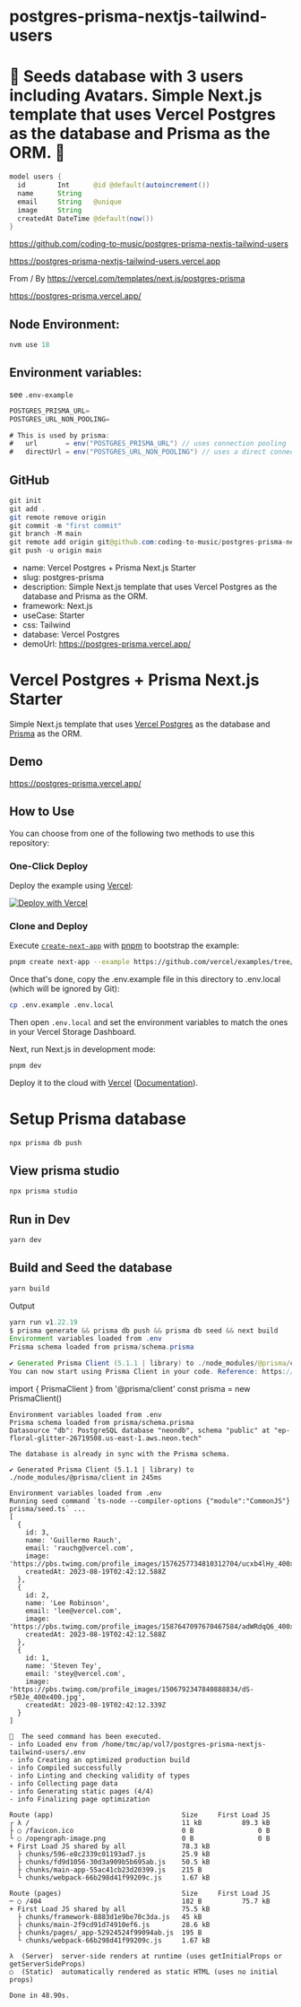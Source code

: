 # postgres-prisma-nextjs-tailwind-users

# 🚀 Seeds database with 3 users including Avatars. Simple Next.js template that uses Vercel Postgres as the database and Prisma as the ORM. 🚀

```java
model users {
  id        Int      @id @default(autoincrement())
  name      String
  email     String   @unique
  image     String
  createdAt DateTime @default(now())
}
```

https://github.com/coding-to-music/postgres-prisma-nextjs-tailwind-users

https://postgres-prisma-nextjs-tailwind-users.vercel.app

From / By https://vercel.com/templates/next.js/postgres-prisma

https://postgres-prisma.vercel.app/

<!-- <div style="text-align:center;">
  <img src="/images/chakra.jpg" alt="Image" />
  <p><em>Chakra Component Library with Next.js</em></p>
</div> -->

## Node Environment:

```java
nvm use 18
```

## Environment variables:

see `.env-example`

```java
POSTGRES_PRISMA_URL=
POSTGRES_URL_NON_POOLING=

# This is used by prisma:
#   url       = env("POSTGRES_PRISMA_URL") // uses connection pooling
#   directUrl = env("POSTGRES_URL_NON_POOLING") // uses a direct connection
```

## GitHub

```java
git init
git add .
git remote remove origin
git commit -m "first commit"
git branch -M main
git remote add origin git@github.com:coding-to-music/postgres-prisma-nextjs-tailwind-users.git
git push -u origin main
```

- name: Vercel Postgres + Prisma Next.js Starter
- slug: postgres-prisma
- description: Simple Next.js template that uses Vercel Postgres as the database and Prisma as the ORM.
- framework: Next.js
- useCase: Starter
- css: Tailwind
- database: Vercel Postgres
- demoUrl: https://postgres-prisma.vercel.app/

# Vercel Postgres + Prisma Next.js Starter

Simple Next.js template that uses [Vercel Postgres](https://vercel.com/postgres) as the database and [Prisma](https://prisma.io/) as the ORM.

## Demo

https://postgres-prisma.vercel.app/

## How to Use

You can choose from one of the following two methods to use this repository:

### One-Click Deploy

Deploy the example using [Vercel](https://vercel.com?utm_source=github&utm_medium=readme&utm_campaign=vercel-examples):

[![Deploy with Vercel](https://vercel.com/button)](https://vercel.com/new/clone?repository-url=https%3A%2F%2Fgithub.com%2Fvercel%2Fexamples%2Ftree%2Fmain%2Fstorage%2Fpostgres-prisma&project-name=postgres-prisma&repository-name=postgres-prisma&demo-title=Vercel%20Postgres%20%2B%20Prisma%20Next.js%20Starter&demo-description=Simple%20Next.js%20template%20that%20uses%20Vercel%20Postgres%20as%20the%20database%20and%20Prisma%20as%20the%20ORM.&demo-url=https%3A%2F%2Fpostgres-prisma.vercel.app%2F&demo-image=https%3A%2F%2Fpostgres-prisma.vercel.app%2Fopengraph-image.png&stores=%5B%7B"type"%3A"postgres"%7D%5D)

### Clone and Deploy

Execute [`create-next-app`](https://github.com/vercel/next.js/tree/canary/packages/create-next-app) with [pnpm](https://pnpm.io/installation) to bootstrap the example:

```bash
pnpm create next-app --example https://github.com/vercel/examples/tree/main/storage/postgres-prisma
```

Once that's done, copy the .env.example file in this directory to .env.local (which will be ignored by Git):

```bash
cp .env.example .env.local
```

Then open `.env.local` and set the environment variables to match the ones in your Vercel Storage Dashboard.

Next, run Next.js in development mode:

```bash
pnpm dev
```

Deploy it to the cloud with [Vercel](https://vercel.com/new?utm_source=github&utm_medium=readme&utm_campaign=vercel-examples) ([Documentation](https://nextjs.org/docs/deployment)).

# Setup Prisma database

```java
npx prisma db push
```

## View prisma studio

```java
npx prisma studio
```

## Run in Dev

```java
yarn dev
```

## Build and Seed the database

```java
yarn build
```

Output

```java
yarn run v1.22.19
$ prisma generate && prisma db push && prisma db seed && next build
Environment variables loaded from .env
Prisma schema loaded from prisma/schema.prisma

✔ Generated Prisma Client (5.1.1 | library) to ./node_modules/@prisma/client in 108ms
You can now start using Prisma Client in your code. Reference: https://pris.ly/d/client
```

import { PrismaClient } from '@prisma/client'
const prisma = new PrismaClient()

```
Environment variables loaded from .env
Prisma schema loaded from prisma/schema.prisma
Datasource "db": PostgreSQL database "neondb", schema "public" at "ep-floral-glitter-26719508.us-east-1.aws.neon.tech"

The database is already in sync with the Prisma schema.

✔ Generated Prisma Client (5.1.1 | library) to ./node_modules/@prisma/client in 245ms

Environment variables loaded from .env
Running seed command `ts-node --compiler-options {"module":"CommonJS"} prisma/seed.ts` ...
[
  {
    id: 3,
    name: 'Guillermo Rauch',
    email: 'rauchg@vercel.com',
    image: 'https://pbs.twimg.com/profile_images/1576257734810312704/ucxb4lHy_400x400.jpg',
    createdAt: 2023-08-19T02:42:12.588Z
  },
  {
    id: 2,
    name: 'Lee Robinson',
    email: 'lee@vercel.com',
    image: 'https://pbs.twimg.com/profile_images/1587647097670467584/adWRdqQ6_400x400.jpg',
    createdAt: 2023-08-19T02:42:12.588Z
  },
  {
    id: 1,
    name: 'Steven Tey',
    email: 'stey@vercel.com',
    image: 'https://pbs.twimg.com/profile_images/1506792347840888834/dS-r50Je_400x400.jpg',
    createdAt: 2023-08-19T02:42:12.339Z
  }
]

🌱  The seed command has been executed.
- info Loaded env from /home/tmc/ap/vol7/postgres-prisma-nextjs-tailwind-users/.env
- info Creating an optimized production build
- info Compiled successfully
- info Linting and checking validity of types
- info Collecting page data
- info Generating static pages (4/4)
- info Finalizing page optimization

Route (app)                                Size     First Load JS
┌ λ /                                      11 kB          89.3 kB
├ ○ /favicon.ico                           0 B                0 B
└ ○ /opengraph-image.png                   0 B                0 B
+ First Load JS shared by all              78.3 kB
  ├ chunks/596-e8c2339c01193ad7.js         25.9 kB
  ├ chunks/fd9d1056-30d3a909b5b695ab.js    50.5 kB
  ├ chunks/main-app-55ac41cb23d20399.js    215 B
  └ chunks/webpack-66b298d41f99209c.js     1.67 kB

Route (pages)                              Size     First Load JS
─ ○ /404                                   182 B          75.7 kB
+ First Load JS shared by all              75.5 kB
  ├ chunks/framework-8883d1e9be70c3da.js   45 kB
  ├ chunks/main-2f9cd91d74910ef6.js        28.6 kB
  ├ chunks/pages/_app-52924524f99094ab.js  195 B
  └ chunks/webpack-66b298d41f99209c.js     1.67 kB

λ  (Server)  server-side renders at runtime (uses getInitialProps or getServerSideProps)
○  (Static)  automatically rendered as static HTML (uses no initial props)

Done in 48.90s.
```
